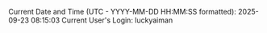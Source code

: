 Current Date and Time (UTC - YYYY-MM-DD HH:MM:SS formatted): 2025-09-23 08:15:03
Current User's Login: luckyaiman
